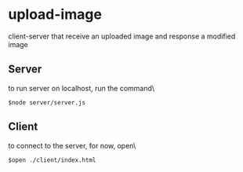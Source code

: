 # upload-image
client-server that receive an uploaded image and response a modified image

## Server
to run server on localhost, run the command\
```shell
$node server/server.js
```
## Client
to connect to the server, for now, open\
```shell
$open ./client/index.html
```

